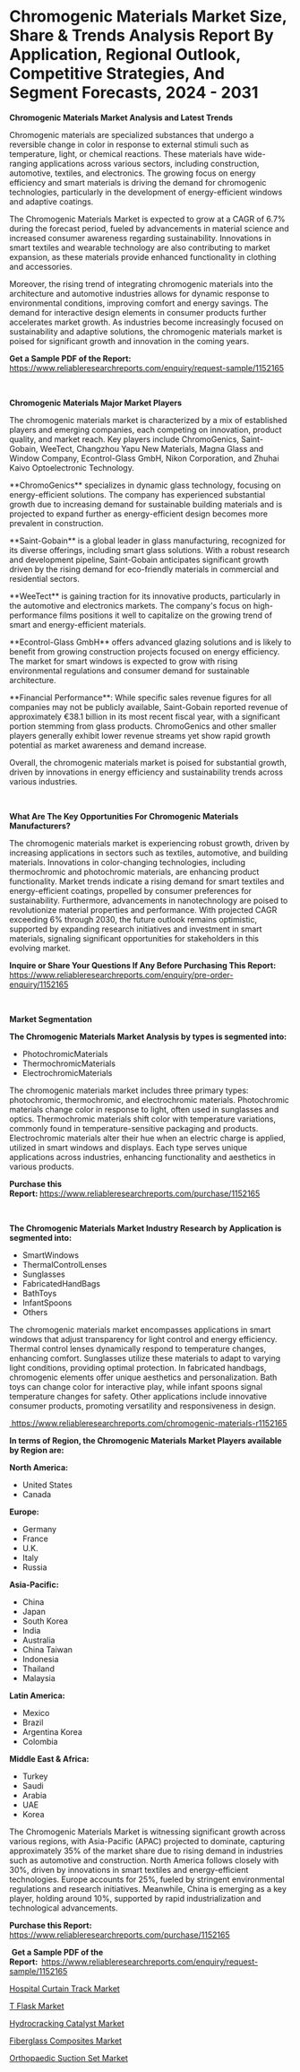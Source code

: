 <p><h1>Chromogenic Materials Market Size, Share & Trends Analysis Report By Application, Regional Outlook, Competitive Strategies, And Segment Forecasts, 2024 - 2031</h1></p><p><strong>Chromogenic Materials Market Analysis and Latest Trends</strong></p>
<p><p>Chromogenic materials are specialized substances that undergo a reversible change in color in response to external stimuli such as temperature, light, or chemical reactions. These materials have wide-ranging applications across various sectors, including construction, automotive, textiles, and electronics. The growing focus on energy efficiency and smart materials is driving the demand for chromogenic technologies, particularly in the development of energy-efficient windows and adaptive coatings.</p><p>The Chromogenic Materials Market is expected to grow at a CAGR of 6.7% during the forecast period, fueled by advancements in material science and increased consumer awareness regarding sustainability. Innovations in smart textiles and wearable technology are also contributing to market expansion, as these materials provide enhanced functionality in clothing and accessories. </p><p>Moreover, the rising trend of integrating chromogenic materials into the architecture and automotive industries allows for dynamic response to environmental conditions, improving comfort and energy savings. The demand for interactive design elements in consumer products further accelerates market growth. As industries become increasingly focused on sustainability and adaptive solutions, the chromogenic materials market is poised for significant growth and innovation in the coming years.</p></p>
<p><strong>Get a Sample PDF of the Report:&nbsp;</strong> <a href="https://www.reliableresearchreports.com/enquiry/request-sample/1152165?utm_campaign=113&utm_medium=2&utm_source=Github&utm_content=ia&utm_term=07112024&utm_id=chromogenic-materials">https://www.reliableresearchreports.com/enquiry/request-sample/1152165</a></p>
<p>&nbsp;</p>
<p><strong>Chromogenic Materials Major Market Players</strong></p>
<p><p>The chromogenic materials market is characterized by a mix of established players and emerging companies, each competing on innovation, product quality, and market reach. Key players include ChromoGenics, Saint-Gobain, WeeTect, Changzhou Yapu New Materials, Magna Glass and Window Company, Econtrol-Glass GmbH, Nikon Corporation, and Zhuhai Kaivo Optoelectronic Technology.</p><p>**ChromoGenics** specializes in dynamic glass technology, focusing on energy-efficient solutions. The company has experienced substantial growth due to increasing demand for sustainable building materials and is projected to expand further as energy-efficient design becomes more prevalent in construction.</p><p>**Saint-Gobain** is a global leader in glass manufacturing, recognized for its diverse offerings, including smart glass solutions. With a robust research and development pipeline, Saint-Gobain anticipates significant growth driven by the rising demand for eco-friendly materials in commercial and residential sectors.</p><p>**WeeTect** is gaining traction for its innovative products, particularly in the automotive and electronics markets. The company's focus on high-performance films positions it well to capitalize on the growing trend of smart and energy-efficient materials.</p><p>**Econtrol-Glass GmbH** offers advanced glazing solutions and is likely to benefit from growing construction projects focused on energy efficiency. The market for smart windows is expected to grow with rising environmental regulations and consumer demand for sustainable architecture.</p><p>**Financial Performance**: While specific sales revenue figures for all companies may not be publicly available, Saint-Gobain reported revenue of approximately €38.1 billion in its most recent fiscal year, with a significant portion stemming from glass products. ChromoGenics and other smaller players generally exhibit lower revenue streams yet show rapid growth potential as market awareness and demand increase.</p><p>Overall, the chromogenic materials market is poised for substantial growth, driven by innovations in energy efficiency and sustainability trends across various industries.</p></p>
<p>&nbsp;</p>
<p><strong>What Are The Key Opportunities For Chromogenic Materials Manufacturers?</strong></p>
<p><p>The chromogenic materials market is experiencing robust growth, driven by increasing applications in sectors such as textiles, automotive, and building materials. Innovations in color-changing technologies, including thermochromic and photochromic materials, are enhancing product functionality. Market trends indicate a rising demand for smart textiles and energy-efficient coatings, propelled by consumer preferences for sustainability. Furthermore, advancements in nanotechnology are poised to revolutionize material properties and performance. With projected CAGR exceeding 6% through 2030, the future outlook remains optimistic, supported by expanding research initiatives and investment in smart materials, signaling significant opportunities for stakeholders in this evolving market.</p></p>
<p><strong>Inquire or Share Your Questions If Any Before Purchasing This Report:</strong> <a href="https://www.reliableresearchreports.com/enquiry/pre-order-enquiry/1152165?utm_campaign=113&utm_medium=2&utm_source=Github&utm_content=ia&utm_term=07112024&utm_id=chromogenic-materials">https://www.reliableresearchreports.com/enquiry/pre-order-enquiry/1152165</a></p>
<p>&nbsp;</p>
<p><strong>Market Segmentation</strong></p>
<p><strong>The Chromogenic Materials Market Analysis by types is segmented into:</strong></p>
<p><ul><li>PhotochromicMaterials</li><li>ThermochromicMaterials</li><li>ElectrochromicMaterials</li></ul></p>
<p><p>The chromogenic materials market includes three primary types: photochromic, thermochromic, and electrochromic materials. Photochromic materials change color in response to light, often used in sunglasses and optics. Thermochromic materials shift color with temperature variations, commonly found in temperature-sensitive packaging and products. Electrochromic materials alter their hue when an electric charge is applied, utilized in smart windows and displays. Each type serves unique applications across industries, enhancing functionality and aesthetics in various products.</p></p>
<p><strong>Purchase this Report:&nbsp;</strong><a href="https://www.reliableresearchreports.com/purchase/1152165?utm_campaign=113&utm_medium=2&utm_source=Github&utm_content=ia&utm_term=07112024&utm_id=chromogenic-materials">https://www.reliableresearchreports.com/purchase/1152165</a></p>
<p>&nbsp;</p>
<p><strong>The Chromogenic Materials Market Industry Research by Application is segmented into:</strong></p>
<p><ul><li>SmartWindows</li><li>ThermalControlLenses</li><li>Sunglasses</li><li>FabricatedHandBags</li><li>BathToys</li><li>InfantSpoons</li><li>Others</li></ul></p>
<p><p>The chromogenic materials market encompasses applications in smart windows that adjust transparency for light control and energy efficiency. Thermal control lenses dynamically respond to temperature changes, enhancing comfort. Sunglasses utilize these materials to adapt to varying light conditions, providing optimal protection. In fabricated handbags, chromogenic elements offer unique aesthetics and personalization. Bath toys can change color for interactive play, while infant spoons signal temperature changes for safety. Other applications include innovative consumer products, promoting versatility and responsiveness in design.</p></p>
<p><a href="https://www.reliableresearchreports.com/chromogenic-materials-r1152165?utm_campaign=113&utm_medium=2&utm_source=Github&utm_content=ia&utm_term=07112024&utm_id=chromogenic-materials">&nbsp;https://www.reliableresearchreports.com/chromogenic-materials-r1152165</a></p>
<p><strong>In terms of Region, the Chromogenic Materials Market Players available by Region are:</strong></p>
<p>
    <p> <strong> North America: </strong>
        <ul>
            <li>United States</li>
            <li>Canada</li>
        </ul>
        </p> 
    <p> <strong> Europe: </strong>
        <ul>
            <li>Germany</li>
            <li>France</li>
            <li>U.K.</li>
            <li>Italy</li>
            <li>Russia</li>
        </ul>
        </p> 
    <p> <strong> Asia-Pacific: </strong>
        <ul>
            <li>China</li>
            <li>Japan</li>
            <li>South Korea</li>
            <li>India</li>
            <li>Australia</li>
            <li>China Taiwan</li>
            <li>Indonesia</li>
            <li>Thailand</li>
            <li>Malaysia</li>
        </ul>
        </p> 
    <p> <strong> Latin America: </strong>
        <ul>
            <li>Mexico</li>
            <li>Brazil</li>
            <li>Argentina Korea</li>
            <li>Colombia</li>
        </ul>
        </p> 
    <p> <strong> Middle East & Africa: </strong>
        <ul>
            <li>Turkey</li>
            <li>Saudi</li>
            <li>Arabia</li>
            <li>UAE</li>
            <li>Korea</li>
        </ul>
    </p>
    </p>
<p><p>The Chromogenic Materials Market is witnessing significant growth across various regions, with Asia-Pacific (APAC) projected to dominate, capturing approximately 35% of the market share due to rising demand in industries such as automotive and construction. North America follows closely with 30%, driven by innovations in smart textiles and energy-efficient technologies. Europe accounts for 25%, fueled by stringent environmental regulations and research initiatives. Meanwhile, China is emerging as a key player, holding around 10%, supported by rapid industrialization and technological advancements.</p></p>
<p><strong>Purchase this Report: </strong><a href="https://www.reliableresearchreports.com/purchase/1152165?utm_campaign=113&utm_medium=2&utm_source=Github&utm_content=ia&utm_term=07112024&utm_id=chromogenic-materials">https://www.reliableresearchreports.com/purchase/1152165</a></p>
<p>&nbsp;<strong>Get a Sample PDF of the Report:&nbsp;&nbsp;</strong><a href="https://www.reliableresearchreports.com/enquiry/request-sample/1152165?utm_campaign=113&utm_medium=2&utm_source=Github&utm_content=ia&utm_term=07112024&utm_id=chromogenic-materials">https://www.reliableresearchreports.com/enquiry/request-sample/1152165</a></p>
<p><strong></strong></p>
<p><p><a href="https://issuu.com/reportprime-2/docs/hospital-curtain-track-market-size-_347e8053ad56a7?utm_campaign=113&utm_medium=2&utm_source=Github&utm_content=ia&utm_term=07112024&utm_id=chromogenic-materials">Hospital Curtain Track Market</a></p><p><a href="https://issuu.com/reportprime-2/docs/t-flask-market-size-2030.pptx_fa6479d83661d6?utm_campaign=113&utm_medium=2&utm_source=Github&utm_content=ia&utm_term=07112024&utm_id=chromogenic-materials">T Flask Market</a></p><p><a href="https://github.com/NathanColeman327/Market-Research-Report-List-1/blob/main/hydrocracking-catalyst-market.md?utm_campaign=113&utm_medium=2&utm_source=Github&utm_content=ia&utm_term=07112024&utm_id=chromogenic-materials">Hydrocracking Catalyst Market</a></p><p><a href="https://github.com/OrlandoHBarks/Market-Research-Report-List-1/blob/main/fiberglass-composites-market.md?utm_campaign=113&utm_medium=2&utm_source=Github&utm_content=ia&utm_term=07112024&utm_id=chromogenic-materials">Fiberglass Composites Market</a></p><p><a href="https://issuu.com/reportprime-2/docs/orthopaedic-suction-set-market-size_ebdcb591572d13?utm_campaign=113&utm_medium=2&utm_source=Github&utm_content=ia&utm_term=07112024&utm_id=chromogenic-materials">Orthopaedic Suction Set Market</a></p></p>